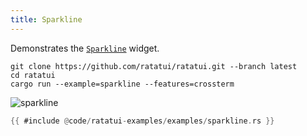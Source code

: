 ```yaml
---
title: Sparkline
---
```


Demonstrates the [`Sparkline`](https://docs.rs/ratatui/latest/ratatui/widgets/struct.Sparkline.html)
widget.

```shell title=run example
git clone https://github.com/ratatui/ratatui.git --branch latest
cd ratatui
cargo run --example=sparkline --features=crossterm
```

![sparkline](sparkline.gif)

```rust title=sparkline.rs
{{ #include @code/ratatui-examples/examples/sparkline.rs }}
```
